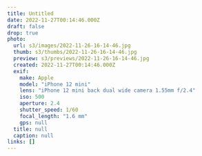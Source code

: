 ```yaml
---
title: Untitled
date: 2022-11-27T00:14:46.000Z
draft: false
drop: true
photo:
  url: s3/images/2022-11-26-16-14-46.jpg
  thumb: s3/thumbs/2022-11-26-16-14-46.jpg
  preview: s3/previews/2022-11-26-16-14-46.jpg
  created: 2022-11-27T00:14:46.000Z
  exif:
    make: Apple
    model: "iPhone 12 mini"
    lens: "iPhone 12 mini back dual wide camera 1.55mm f/2.4"
    iso: 500
    aperture: 2.4
    shutter_speed: 1/60
    focal_length: "1.6 mm"
    gps: null
  title: null
  caption: null
links: []
---
```

